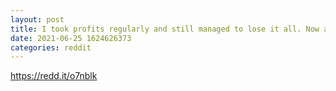 ```yaml
--- 
layout: post 
title: I took profits regularly and still managed to lose it all. Now all I'm seeing on my screen are red dildos and real tears. 
date: 2021-06-25 1624626373 
categories: reddit 
--- 
```

https://redd.it/o7nblk